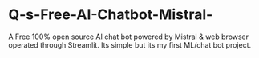 # Q-s-Free-AI-Chatbot-Mistral-
A Free 100% open source AI chat bot powered by Mistral &amp; web browser operated through Streamlit. Its simple but its my first ML/chat bot project. 
